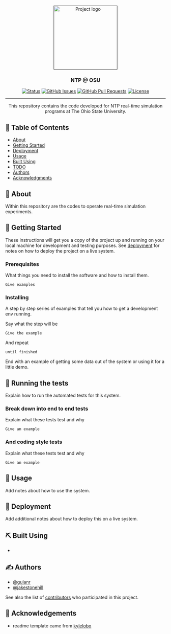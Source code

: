 <p align="center">
  <a href="" rel="noopener">
 <img width=200px height=200px src="https://i.imgur.com/6wj0hh6.jpg" alt="Project logo"></a>
</p>

<h3 align="center">NTP @ OSU</h3>

<div align="center">

  [![Status](https://img.shields.io/badge/status-active-success.svg)]() 
  [![GitHub Issues](https://img.shields.io/github/issues/kylelobo/The-Documentation-Compendium.svg)](https://github.com/gulanr/ntp/issues)
  [![GitHub Pull Requests](https://img.shields.io/github/issues-pr/kylelobo/The-Documentation-Compendium.svg)](https://github.com/gulanr/ntp/pulls)
  [![License](https://img.shields.io/badge/license-MIT-blue.svg)](/LICENSE)

</div>

---

<p align="center"> This repository contains the code developed for NTP real-time simulation programs at The Ohio State University.
    <br> 
</p>

## 📝 Table of Contents
- [About](#about)
- [Getting Started](#getting_started)
- [Deployment](#deployment)
- [Usage](#usage)
- [Built Using](#built_using)
- [TODO](https://github.com/gulanr/ntp/projects)
- [Authors](#authors)
- [Acknowledgments](#acknowledgement)

## 🧐 About <a name = "about"></a>
Within this repository are the codes to operate real-time simulation experiments. 

## 🏁 Getting Started <a name = "getting_started"></a>
These instructions will get you a copy of the project up and running on your local machine for development and testing purposes. See [deployment](#deployment) for notes on how to deploy the project on a live system.

### Prerequisites
What things you need to install the software and how to install them.

```
Give examples
```

### Installing
A step by step series of examples that tell you how to get a development env running.

Say what the step will be

```
Give the example
```

And repeat

```
until finished
```

End with an example of getting some data out of the system or using it for a little demo.

## 🔧 Running the tests <a name = "tests"></a>
Explain how to run the automated tests for this system.

### Break down into end to end tests
Explain what these tests test and why

```
Give an example
```

### And coding style tests
Explain what these tests test and why

```
Give an example
```

## 🎈 Usage <a name="usage"></a>
Add notes about how to use the system.

## 🚀 Deployment <a name = "deployment"></a>
Add additional notes about how to deploy this on a live system.

## ⛏️ Built Using <a name = "built_using"></a>
- 

## ✍️ Authors <a name = "authors"></a>
- [@gulanr](https://github.com/gulanr)
- [@jakestonehill](https://github.com/jakestonehill)

See also the list of [contributors](https://github.com/gulanr/ntp/contributors) who participated in this project.

## 🎉 Acknowledgements <a name = "acknowledgement"></a>
- readme template came from [kylelobo](https://github.com/kylelobo/The-Documentation-Compendium)
